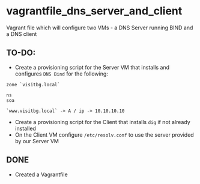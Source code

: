 # vagrantfile_dns_server_and_client
Vagrant file which will configure two VMs - a DNS Server running BIND and a DNS client


## TO-DO: 

- Create a provisioning script for the Server VM that installs and configures ```DNS Bind``` for the following:

```
zone `visitbg.local`

ns
soa

`www.visitbg.local` -> A / ip -> 10.10.10.10
````

- Create a provisioning script for the Client that installs ```dig``` if not already installed
- On the Client VM configure ```/etc/resolv.conf``` to use the server provided by our Server VM 


## DONE

- Created a Vagrantfile
